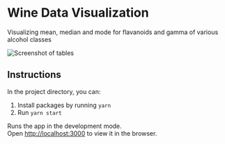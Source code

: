 # Wine Data Visualization

Visualizing mean, median and mode for flavanoids and gamma of various alcohol classes

![Screenshot of tables](https://i.ibb.co/SB90qkT/Screenshot-2023-08-18-at-11-39-27-PM.png)

## Instructions

In the project directory, you can:

1. Install packages by running `yarn`
2. Run `yarn start`

Runs the app in the development mode.\
Open [http://localhost:3000](http://localhost:3000) to view it in the browser.
